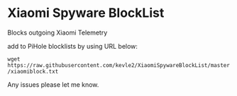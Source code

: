 # Xiaomi Spyware BlockList
Blocks outgoing Xiaomi Telemetry 

add to PiHole blocklists by using URL below: 

`wget https://raw.githubusercontent.com/kevle2/XiaomiSpywareBlockList/master/xiaomiblock.txt`

Any issues please let me know. 
